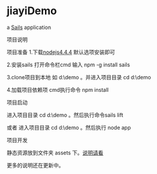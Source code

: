 # jiayiDemo

a [Sails](http://sailsjs.org) application

项目说明

 项目准备
  1.下载[nodejs4.4.4](https://nodejs.org/dist/v4.4.4/) 默认选项安装即可

  2.安装sails 打开命令栏cmd 输入 npm -g install sails

  3.clone项目到本地 如 d:\demo 。并进入项目目录 cd d:\demo

  4.加载项目依赖项 cmd执行命令 npm install

 项目启动

  进入项目目录 cd d:\demo 。然后执行命令sails lift

  或者  进入项目目录 cd d:\demo 。然后执行 node app

 项目开发

  静态资源放到文件夹 assets 下。[说明请看](http://sailsjs.org/documentation/concepts/assets)


更多的说明还在更新中。

